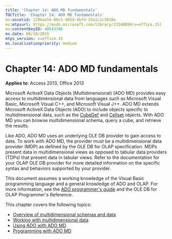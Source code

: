 ```yaml
---
title: 'Chapter 14: ADO MD fundamentals'
TOCTitle: 'Chapter 14: ADO MD fundamentals'
ms:assetid: 129baa54-0bc1-985d-4bfd-25a1c1c3018e
ms:mtpsurl: https://msdn.microsoft.com/library/JJ248899(v=office.15)
ms:contentKeyID: 48543346
ms.date: 09/18/2015
mtps_version: v=office.15
ms.localizationpriority: medium
---
```


# Chapter 14: ADO MD fundamentals

**Applies to**: Access 2013, Office 2013

Microsoft ActiveX Data Objects (Multidimensional) (ADO MD) provides easy access to multidimensional data from languages such as Microsoft Visual Basic, Microsoft Visual C++, and Microsoft Visual J++. ADO MD extends Microsoft ActiveX Data Objects (ADO) to include objects specific to multidimensional data, such as the [CubeDef](cubedef-object-ado-md.md) and [Cellset](cellset-object-ado-md.md) objects. With ADO MD you can browse multidimensional schema, query a cube, and retrieve the results.

Like ADO, ADO MD uses an underlying OLE DB provider to gain access to data. To work with ADO MD, the provider must be a multidimensional data provider (MDP) as defined by the OLE DB for OLAP specification. MDPs present data in multidimensional views as opposed to tabular data providers (TDPs) that present data in tabular views. Refer to the documentation for your OLAP OLE DB provider for more detailed information on the specific syntax and behaviors supported by your provider.

This document assumes a working knowledge of the Visual Basic programming language and a general knowledge of ADO and OLAP. For more information, see the [ADO programmer's guide](ado-programmer-s-guide.md) and the OLE DB for OLAP Programmer's Reference. 

This chapter covers the following topics:

- [Overview of multidimensional schemas and data](overview-of-multidimensional-schemas-and-data.md)
- [Working with multidimensional data](working-with-multidimensional-data.md)
- [Using ADO with ADO MD](using-ado-with-ado-md.md)
- [Programming with ADO MD](programming-with-ado-md.md)
